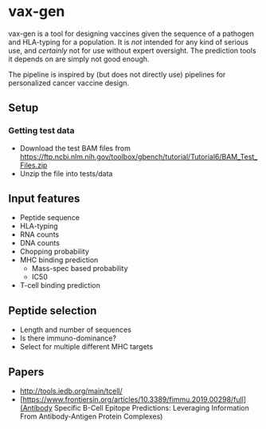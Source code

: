 # vax-gen

vax-gen is a tool for designing vaccines given the sequence of a pathogen and HLA-typing for a population. It is *not* intended for any kind of serious use, and *certainly* not for use without expert oversight. The prediction tools it depends on are simply not good enough.

The pipeline is inspired by (but does not directly use) pipelines for personalized cancer vaccine design.

## Setup

### Getting test data
* Download the test BAM files from https://ftp.ncbi.nlm.nih.gov/toolbox/gbench/tutorial/Tutorial6/BAM_Test_Files.zip
* Unzip the file into tests/data


## Input features
* Peptide sequence
* HLA-typing
* RNA counts
* DNA counts
* Chopping probability
* MHC binding prediction
    * Mass-spec based probability
    * IC50
* T-cell binding prediction

## Peptide selection
* Length and number of sequences
* Is there immuno-dominance?
* Select for multiple different MHC targets


## Papers
* http://tools.iedb.org/main/tcell/
* [https://www.frontiersin.org/articles/10.3389/fimmu.2019.00298/full](Antibody Specific B-Cell Epitope Predictions: Leveraging Information From Antibody-Antigen Protein Complexes)